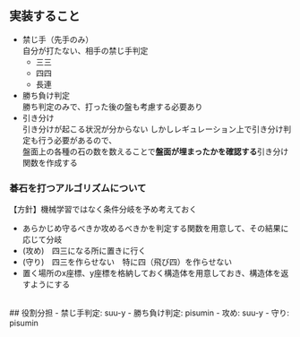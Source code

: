 ## 実装すること
- 禁じ手（先手のみ）<br>
  自分が打たない、相手の禁じ手判定
  - 三三
  - 四四
  - 長連
- 勝ち負け判定<br>
  勝ち判定のみで、打った後の盤も考慮する必要あり
- 引き分け<br>
  引き分けが起こる状況が分からない
  しかしレギュレーション上で引き分け判定も行う必要があるので、<br>
  盤面上の各種の石の数を数えることで**盤面が埋まったかを確認する**引き分け関数を作成する

### 碁石を打つアルゴリズムについて
【方針】機械学習ではなく条件分岐を予め考えておく
- あらかじめ守るべきか攻めるべきかを判定する関数を用意して、その結果に応じて分岐
- (攻め)　四三になる所に置きに行く
- (守り)　四三を作らせない　特に四（飛び四）を作らせない
- 置く場所のx座標、y座標を格納しておく構造体を用意しておき、構造体を返すようにする
<br>
## 役割分担
- 禁じ手判定: suu-y
- 勝ち負け判定: pisumin
- 攻め: suu-y
- 守り: pisumin

